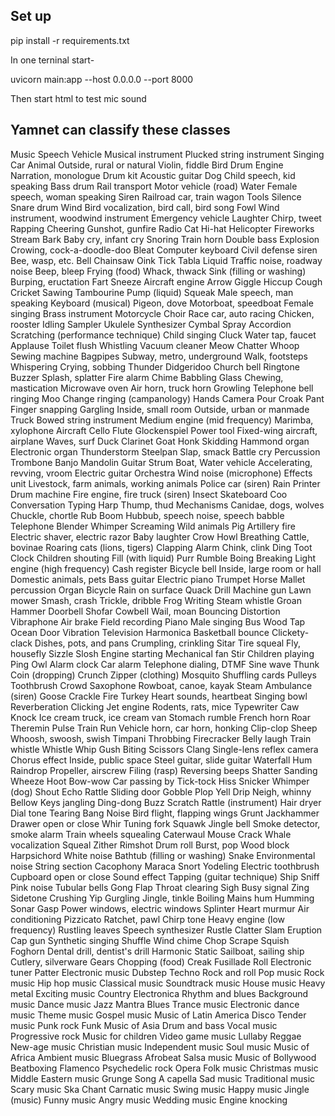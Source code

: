 ## Set up
pip install -r requirements.txt


In one terninal start-

uvicorn main:app --host 0.0.0.0 --port 8000

Then start html to test mic sound


## Yamnet can classify these classes

Music
Speech
Vehicle
Musical instrument
Plucked string instrument
Singing
Car
Animal
Outside, rural or natural
Violin, fiddle
Bird
Drum
Engine
Narration, monologue
Drum kit
Acoustic guitar
Dog
Child speech, kid speaking
Bass drum
Rail transport
Motor vehicle (road)
Water
Female speech, woman speaking
Siren
Railroad car, train wagon
Tools
Silence
Snare drum
Wind
Bird vocalization, bird call, bird song
Fowl
Wind instrument, woodwind instrument
Emergency vehicle
Laughter
Chirp, tweet
Rapping
Cheering
Gunshot, gunfire
Radio
Cat
Hi-hat
Helicopter
Fireworks
Stream
Bark
Baby cry, infant cry
Snoring
Train horn
Double bass
Explosion
Crowing, cock-a-doodle-doo
Bleat
Computer keyboard
Civil defense siren
Bee, wasp, etc.
Bell
Chainsaw
Oink
Tick
Tabla
Liquid
Traffic noise, roadway noise
Beep, bleep
Frying (food)
Whack, thwack
Sink (filling or washing)
Burping, eructation
Fart
Sneeze
Aircraft engine
Arrow
Giggle
Hiccup
Cough
Cricket
Sawing
Tambourine
Pump (liquid)
Squeak
Male speech, man speaking
Keyboard (musical)
Pigeon, dove
Motorboat, speedboat
Female singing
Brass instrument
Motorcycle
Choir
Race car, auto racing
Chicken, rooster
Idling
Sampler
Ukulele
Synthesizer
Cymbal
Spray
Accordion
Scratching (performance technique)
Child singing
Cluck
Water tap, faucet
Applause
Toilet flush
Whistling
Vacuum cleaner
Meow
Chatter
Whoop
Sewing machine
Bagpipes
Subway, metro, underground
Walk, footsteps
Whispering
Crying, sobbing
Thunder
Didgeridoo
Church bell
Ringtone
Buzzer
Splash, splatter
Fire alarm
Chime
Babbling
Glass
Chewing, mastication
Microwave oven
Air horn, truck horn
Growling
Telephone bell ringing
Moo
Change ringing (campanology)
Hands
Camera
Pour
Croak
Pant
Finger snapping
Gargling
Inside, small room
Outside, urban or manmade
Truck
Bowed string instrument
Medium engine (mid frequency)
Marimba, xylophone
Aircraft
Cello
Flute
Glockenspiel
Power tool
Fixed-wing aircraft, airplane
Waves, surf
Duck
Clarinet
Goat
Honk
Skidding
Hammond organ
Electronic organ
Thunderstorm
Steelpan
Slap, smack
Battle cry
Percussion
Trombone
Banjo
Mandolin
Guitar
Strum
Boat, Water vehicle
Accelerating, revving, vroom
Electric guitar
Orchestra
Wind noise (microphone)
Effects unit
Livestock, farm animals, working animals
Police car (siren)
Rain
Printer
Drum machine
Fire engine, fire truck (siren)
Insect
Skateboard
Coo
Conversation
Typing
Harp
Thump, thud
Mechanisms
Canidae, dogs, wolves
Chuckle, chortle
Rub
Boom
Hubbub, speech noise, speech babble
Telephone
Blender
Whimper
Screaming
Wild animals
Pig
Artillery fire
Electric shaver, electric razor
Baby laughter
Crow
Howl
Breathing
Cattle, bovinae
Roaring cats (lions, tigers)
Clapping
Alarm
Chink, clink
Ding
Toot
Clock
Children shouting
Fill (with liquid)
Purr
Rumble
Boing
Breaking
Light engine (high frequency)
Cash register
Bicycle bell
Inside, large room or hall
Domestic animals, pets
Bass guitar
Electric piano
Trumpet
Horse
Mallet percussion
Organ
Bicycle
Rain on surface
Quack
Drill
Machine gun
Lawn mower
Smash, crash
Trickle, dribble
Frog
Writing
Steam whistle
Groan
Hammer
Doorbell
Shofar
Cowbell
Wail, moan
Bouncing
Distortion
Vibraphone
Air brake
Field recording
Piano
Male singing
Bus
Wood
Tap
Ocean
Door
Vibration
Television
Harmonica
Basketball bounce
Clickety-clack
Dishes, pots, and pans
Crumpling, crinkling
Sitar
Tire squeal
Fly, housefly
Sizzle
Slosh
Engine starting
Mechanical fan
Stir
Children playing
Ping
Owl
Alarm clock
Car alarm
Telephone dialing, DTMF
Sine wave
Thunk
Coin (dropping)
Crunch
Zipper (clothing)
Mosquito
Shuffling cards
Pulleys
Toothbrush
Crowd
Saxophone
Rowboat, canoe, kayak
Steam
Ambulance (siren)
Goose
Crackle
Fire
Turkey
Heart sounds, heartbeat
Singing bowl
Reverberation
Clicking
Jet engine
Rodents, rats, mice
Typewriter
Caw
Knock
Ice cream truck, ice cream van
Stomach rumble
French horn
Roar
Theremin
Pulse
Train
Run
Vehicle horn, car horn, honking
Clip-clop
Sheep
Whoosh, swoosh, swish
Timpani
Throbbing
Firecracker
Belly laugh
Train whistle
Whistle
Whip
Gush
Biting
Scissors
Clang
Single-lens reflex camera
Chorus effect
Inside, public space
Steel guitar, slide guitar
Waterfall
Hum
Raindrop
Propeller, airscrew
Filing (rasp)
Reversing beeps
Shatter
Sanding
Wheeze
Hoot
Bow-wow
Car passing by
Tick-tock
Hiss
Snicker
Whimper (dog)
Shout
Echo
Rattle
Sliding door
Gobble
Plop
Yell
Drip
Neigh, whinny
Bellow
Keys jangling
Ding-dong
Buzz
Scratch
Rattle (instrument)
Hair dryer
Dial tone
Tearing
Bang
Noise
Bird flight, flapping wings
Grunt
Jackhammer
Drawer open or close
Whir
Tuning fork
Squawk
Jingle bell
Smoke detector, smoke alarm
Train wheels squealing
Caterwaul
Mouse
Crack
Whale vocalization
Squeal
Zither
Rimshot
Drum roll
Burst, pop
Wood block
Harpsichord
White noise
Bathtub (filling or washing)
Snake
Environmental noise
String section
Cacophony
Maraca
Snort
Yodeling
Electric toothbrush
Cupboard open or close
Sound effect
Tapping (guitar technique)
Ship
Sniff
Pink noise
Tubular bells
Gong
Flap
Throat clearing
Sigh
Busy signal
Zing
Sidetone
Crushing
Yip
Gurgling
Jingle, tinkle
Boiling
Mains hum
Humming
Sonar
Gasp
Power windows, electric windows
Splinter
Heart murmur
Air conditioning
Pizzicato
Ratchet, pawl
Chirp tone
Heavy engine (low frequency)
Rustling leaves
Speech synthesizer
Rustle
Clatter
Slam
Eruption
Cap gun
Synthetic singing
Shuffle
Wind chime
Chop
Scrape
Squish
Foghorn
Dental drill, dentist's drill
Harmonic
Static
Sailboat, sailing ship
Cutlery, silverware
Gears
Chopping (food)
Creak
Fusillade
Roll
Electronic tuner
Patter
Electronic music
Dubstep
Techno
Rock and roll
Pop music
Rock music
Hip hop music
Classical music
Soundtrack music
House music
Heavy metal
Exciting music
Country
Electronica
Rhythm and blues
Background music
Dance music
Jazz
Mantra
Blues
Trance music
Electronic dance music
Theme music
Gospel music
Music of Latin America
Disco
Tender music
Punk rock
Funk
Music of Asia
Drum and bass
Vocal music
Progressive rock
Music for children
Video game music
Lullaby
Reggae
New-age music
Christian music
Independent music
Soul music
Music of Africa
Ambient music
Bluegrass
Afrobeat
Salsa music
Music of Bollywood
Beatboxing
Flamenco
Psychedelic rock
Opera
Folk music
Christmas music
Middle Eastern music
Grunge
Song
A capella
Sad music
Traditional music
Scary music
Ska
Chant
Carnatic music
Swing music
Happy music
Jingle (music)
Funny music
Angry music
Wedding music
Engine knocking
